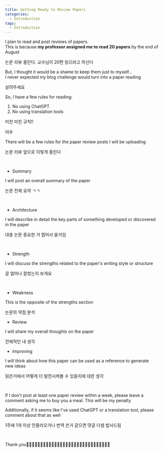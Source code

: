 ```yaml
---
title: Getting Ready to Review Papers
categories:
  - Introduction
tags:
  - Introduction
---
```


I plan to read and post reviews of papers.  
This is because ​**my professor assigned me to read 20 papers** by the end of August 
  
논문 리뷰 올린다. 교수님이 20편 읽으라고 하신다   
  
    
But, I thought it would be a shame to keep them just to myself...  
I never expected my blog challenge would turn into a paper reading  
  
살려주세요  
  
  
So, I have a few rules for reading:  
1) No using ChatGPT  
2) No using translation tools  
  
미친 미친 규칙!!  
  
  
어우  
  
  
There will be a few rules for the paper review posts I will be uploading  
  
논문 리뷰 앞으로 이렇게 올린다  
  
​  
- Summary  

I will post an overall summary of the paper  

논문 전체 요약 ㄱㄱ  

​
- Architecture  

I will describe in detail the key parts of something developed or discovered in the paper  

대충 논문 중요한 거 찝어서 쓸거임  

​
- Strength  

I will discuss the strengths related to the paper's writing style or structure  

글 얼마나 잘썼는지 보게요  
  
​  
- Weakness  

This is the opposite of the strengths section  

논문의 약점 분석  
   
   
- Review  

I will share my overall thoughts on the paper  

전체적인 내 생각   
  
  
- Improving  

I will think about how this paper can be used as a reference to generate new ideas  

읽은거에서 어떻게 더 발전시켜볼 수 있을지에 대한 생각  

​

If I don't post at least one paper review within a week, please leave a comment asking me to buy you a meal. This will be my penalty  


Additionally, if it seems like I've used ChatGPT or a translation tool, please comment about that as well  


1주에 1개 이상 안올라오거나 번역 쓴거 같으면 댓글 다셈 밥사드림  

​



Thank you🥕🥕🥕🥕🥕🥕🥕🥕🥕🥕🥕🥕🥕🥕🥕🥕🥕🥕🥕🥕🥕🥕🥕🥕🥕🥕🥕🥕🥕🥕